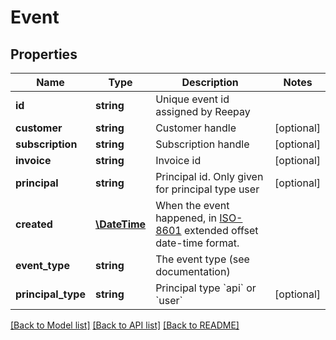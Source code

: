 # Event

## Properties
Name | Type | Description | Notes
------------ | ------------- | ------------- | -------------
**id** | **string** | Unique event id assigned by Reepay | 
**customer** | **string** | Customer handle | [optional] 
**subscription** | **string** | Subscription handle | [optional] 
**invoice** | **string** | Invoice id | [optional] 
**principal** | **string** | Principal id. Only given for principal type user | [optional] 
**created** | [**\DateTime**](\DateTime.md) | When the event happened, in [ISO-8601](http://en.wikipedia.org/wiki/ISO_8601) extended offset date-time format. | 
**event_type** | **string** | The event type (see documentation) | 
**principal_type** | **string** | Principal type &#x60;api&#x60; or &#x60;user&#x60; | [optional] 

[[Back to Model list]](../../README.md#documentation-for-models) [[Back to API list]](../../README.md#documentation-for-api-endpoints) [[Back to README]](../../README.md)

